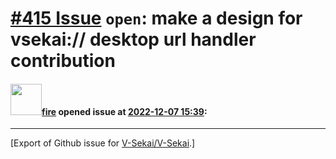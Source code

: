 # [\#415 Issue](https://github.com/V-Sekai/V-Sekai/issues/415) `open`: make a design for vsekai:// desktop url handler contribution

#### <img src="https://avatars.githubusercontent.com/u/32321?u=c2e06a3d2b49a467aa907e54aa259516440267cc&v=4" width="50">[fire](https://github.com/fire) opened issue at [2022-12-07 15:39](https://github.com/V-Sekai/V-Sekai/issues/415):






-------------------------------------------------------------------------------



[Export of Github issue for [V-Sekai/V-Sekai](https://github.com/V-Sekai/V-Sekai).]
